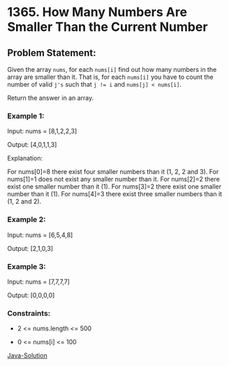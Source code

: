 # 1365. How Many Numbers Are Smaller Than the Current Number

## Problem Statement:

Given the array `nums`, for each `nums[i]` find out how many numbers in the array are smaller than it. That is, for each `nums[i]` you have to count the number of valid `j's` such that `j != i` and `nums[j] < nums[i]`.

Return the answer in an array.

### Example 1:

Input: nums = [8,1,2,2,3]

Output: [4,0,1,1,3]

Explanation: 

For nums[0]=8 there exist four smaller numbers than it (1, 2, 2 and 3). 
For nums[1]=1 does not exist any smaller number than it.
For nums[2]=2 there exist one smaller number than it (1). 
For nums[3]=2 there exist one smaller number than it (1). 
For nums[4]=3 there exist three smaller numbers than it (1, 2 and 2).

### Example 2:

Input: nums = [6,5,4,8]

Output: [2,1,0,3]

### Example 3:

Input: nums = [7,7,7,7]

Output: [0,0,0,0]

### Constraints:

* 2 <= nums.length <= 500

* 0 <= nums[i] <= 100

[Java-Solution](./solution.java)


